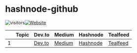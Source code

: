 # hashnode-github

![visitors](https://visitor-badge.glitch.me/badge?page_id=)[![Website](https://img.shields.io/website?label=Dev.to&up_message=@aditmodi&url=https%3A%2F%2Fdev.to/aditmodi)](https://dev.to/aditmodi) 


|               | Topic        | Dev.to       | Medium       | Hashnode     | Tealfeed     |
| ------------  | ------------ | ------------ | ------------ | ------------ | ------------ |
|  1 |  |[ Dev.to ]() |[ Medium ]() |[ Hashnode ]() |[ Tealfeed ]() |
